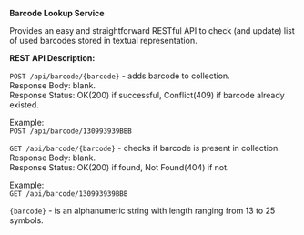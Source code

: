 **Barcode Lookup Service**

Provides an easy and straightforward RESTful API to check (and update) 
list of used barcodes stored in textual representation.

**REST API Description:** 

`POST /api/barcode/{barcode}` - adds barcode to collection. \
Response Body: blank.\
Response Status: OK(200) if successful, Conflict(409) if barcode already existed. 

Example: \
`POST /api/barcode/130993939BBB`

`GET /api/barcode/{barcode}` - checks if barcode is present in collection. \
Response Body: blank.\
Response Status: OK(200) if found, Not Found(404) if not. 

Example: \
`GET /api/barcode/130993939BBB`

`{barcode}` - is an alphanumeric string with length ranging from 13 to 25 symbols. 